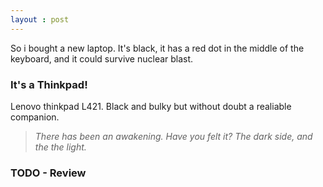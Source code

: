 ```yaml
---
layout : post
---
```


So i bought a new laptop. It's black, it has a red dot in the middle of the keyboard, and it could survive nuclear blast.

### It's a Thinkpad!

Lenovo thinkpad L421. Black and bulky but without doubt a realiable companion.

>*There has been an awakening. Have you felt it? The dark side, and the the light.*

### TODO - Review
